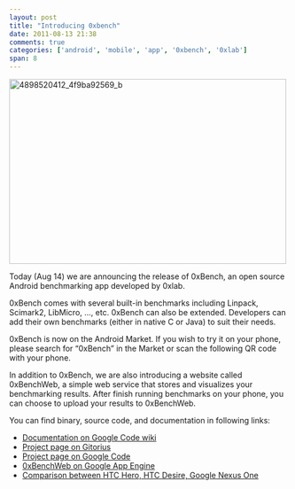 ```yaml
---
layout: post
title: "Introducing 0xbench"
date: 2011-08-13 21:38
comments: true
categories: ['android', 'mobile', 'app', '0xbench', '0xlab']
span: 8
---
```


<a href="http://www.flickr.com/photos/bizkit/4898571830/"
title="4898520412_4f9ba92569_b by bizkit@tw, on Flickr"><img
src="http://farm5.staticflickr.com/4115/4898571830_372a9599a5.jpg" width="500"
height="334" alt="4898520412_4f9ba92569_b"></a>

Today (Aug 14) we are announcing the release of 0xBench, an open source Android
benchmarking app developed by 0xlab.

0xBench comes with several built-in benchmarks including Linpack, Scimark2,
LibMicro, ..., etc. 0xBench can also be extended. Developers can add their own
benchmarks (either in native C or Java) to suit their needs.

<!-- more -->

0xBench is now on the Android Market. If you wish to try it on your phone,
please search for “0xBench” in the Market or scan the following QR code with
your phone.

In addition to 0xBench, we are also introducing a website called 0xBenchWeb, a
simple web service that stores and visualizes your benchmarking results. After
finish running benchmarks on your phone, you can choose to upload your results
to 0xBenchWeb.

You can find binary, source code, and documentation in following links: 

- [Documentation on Google Code wiki](http://code.google.com/p/0xbench/w/list)
- [Project page on Gitorius](http://gitorious.org/0xbench/0xbench)
- [Project page on Google Code](http://code.google.com/p/0xbench/)
- [0xBenchWeb on Google App Engine](http://0xbenchmark.appspot.com/)
- [Comparison between HTC Hero, HTC Desire, Google Nexus One](http://0xbenchmark.appspot.com/run/bizkit.tw@gmail.com/Demo)

